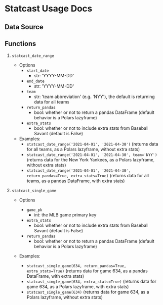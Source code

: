 # Statcast Usage Docs

## Data Source

## Functions

1. `statcast_date_range`
   - Options
      - `start_date`
        - str: 'YYYY-MM-DD'
      - `end_date`
          - str: 'YYYY-MM-DD'
      - `team`
          - str: 'team abbreviation' (e.g. 'NYY'), the default is returning data for all teams
      - `return_pandas`
          - bool: whether or not to return a pandas DataFrame (default behavior is a Polars lazyframe)
      - `extra_stats`
          - bool: whether or not to include extra stats from Baseball Savant (default is False)
   - Examples:
      - `statcast_date_range('2021-04-01', '2021-04-30')` (returns data for all teams, as a Polars lazyframe, without extra stats)
      - `statcast_date_range('2021-04-01', '2021-04-30', team='NYY')` (returns data for the New York Yankees, as a Polars lazyframe, without extra stats)
      - `statcast_date_range('2021-04-01', '2021-04-30', return_pandas=True, extra_stats=True)` (returns data for all teams, as a pandas DataFrame, with extra stats)
2. `statcast_single_game`

   - Options
      - `game_pk`
        - int: the MLB game primary key
      - `extra_stats`
        - bool: whether or not to include extra stats from Baseball Savant (default is False)
      - `return_pandas`
        - bool: whether or not to return a pandas DataFrame (default behavior is a Polars lazyframe)

   - Examples:
     - `statcast_single_game(634, return_pandas=True, extra_stats=True)` (returns data for game 634, as a pandas DataFrame, with extra stats)
     - `statcast_single_game(634, extra_stats=True)` (returns data for game 634, as a Polars lazyframe, with extra stats)
     - `statcast_single_game(634)` (returns data for game 634, as a Polars lazyframe, without extra stats)
